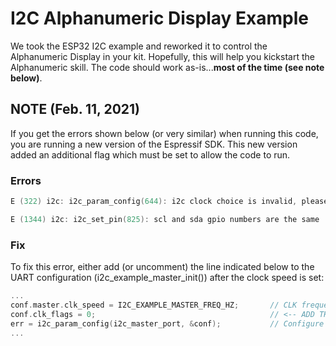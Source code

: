 # I2C Alphanumeric Display Example

We took the ESP32 I2C example and reworked it to control the
Alphanumeric Display in your kit. Hopefully, this will help you
kickstart the Alphanumeric skill. The code should work as-is...**most
of the time (see note below)**.

## NOTE (Feb. 11, 2021)
If you get the errors shown below (or very similar) when running this
code, you are running a new version of the Espressif SDK. This new
version added an additional flag which must be set to allow the code
to run.

### Errors

```c
E (322) i2c: i2c_param_config(644): i2c clock choice is invalid, please check flag and frequency
```
```c
E (1344) i2c: i2c_set_pin(825): scl and sda gpio numbers are the same
```

### Fix

To fix this error, either add (or uncomment) the line indicated below to the UART configuration (i2c_example_master_init()) after the clock speed is set:
```c
... 
conf.master.clk_speed = I2C_EXAMPLE_MASTER_FREQ_HZ;       // CLK frequency
conf.clk_flags = 0;                                       // <-- ADD THIS LINE
err = i2c_param_config(i2c_master_port, &conf);           // Configure
...
```